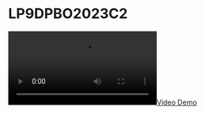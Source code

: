 # LP9DPBO2023C2

[![Video Demo](https://github.com/basalamahalam/LP9DPBO2023C2/blob/main/assets/video_preview.mp4)](https://github.com/basalamahalam/LP9DPBO2023C2/blob/main/assets/video_preview.mp4)
